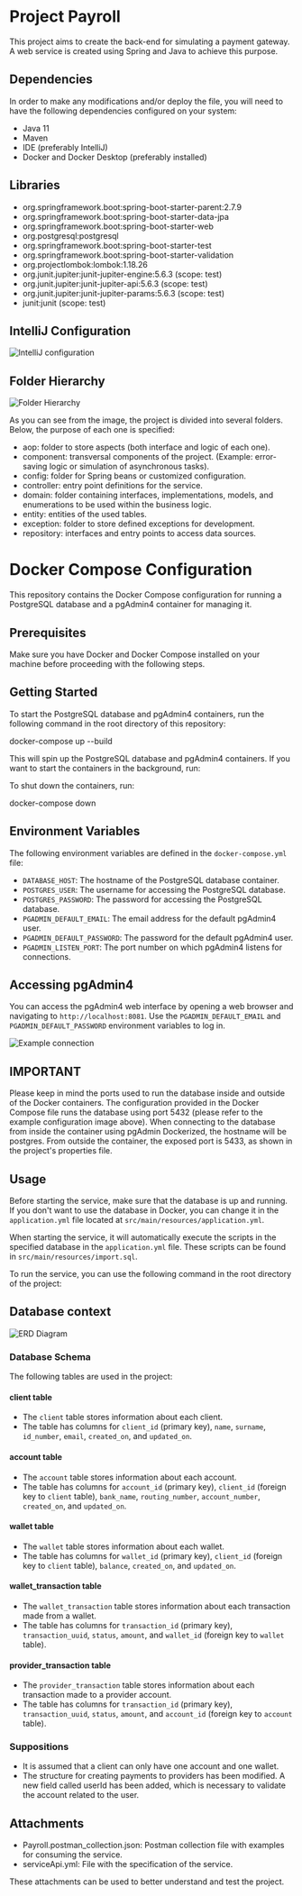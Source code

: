 # Project Payroll

This project aims to create the back-end for simulating a payment gateway. A web service is created using Spring and Java to achieve this purpose.

## Dependencies

In order to make any modifications and/or deploy the file, you will need to have the following dependencies configured on your system:

- Java 11
- Maven
- IDE (preferably IntelliJ)
- Docker and Docker Desktop (preferably installed)

## Libraries

- org.springframework.boot:spring-boot-starter-parent:2.7.9
- org.springframework.boot:spring-boot-starter-data-jpa
- org.springframework.boot:spring-boot-starter-web
- org.postgresql:postgresql
- org.springframework.boot:spring-boot-starter-test
- org.springframework.boot:spring-boot-starter-validation
- org.projectlombok:lombok:1.18.26
- org.junit.jupiter:junit-jupiter-engine:5.6.3 (scope: test)
- org.junit.jupiter:junit-jupiter-api:5.6.3 (scope: test)
- org.junit.jupiter:junit-jupiter-params:5.6.3 (scope: test)
- junit:junit (scope: test)

## IntelliJ Configuration

![IntelliJ  configuration](IntelliJ_configuration.png)

## Folder Hierarchy

![Folder Hierarchy](Folders.png)

As you can see from the image, the project is divided into several folders. Below, the purpose of each one is specified:

- aop: folder to store aspects (both interface and logic of each one).
- component: transversal components of the project. (Example: error-saving logic or simulation of asynchronous tasks).
- config: folder for Spring beans or customized configuration.
- controller: entry point definitions for the service.
- domain: folder containing interfaces, implementations, models, and enumerations to be used within the business logic.
- entity: entities of the used tables.
- exception: folder to store defined exceptions for development.
- repository: interfaces and entry points to access data sources.

# Docker Compose Configuration

This repository contains the Docker Compose configuration for running a PostgreSQL database and a pgAdmin4 container for managing it.

## Prerequisites

Make sure you have Docker and Docker Compose installed on your machine before proceeding with the following steps.

## Getting Started

To start the PostgreSQL database and pgAdmin4 containers, run the following command in the root directory of this repository:

docker-compose up --build

This will spin up the PostgreSQL database and pgAdmin4 containers. If you want to start the containers in the background, run:

To shut down the containers, run:

docker-compose down


## Environment Variables

The following environment variables are defined in the `docker-compose.yml` file:

- `DATABASE_HOST`: The hostname of the PostgreSQL database container.
- `POSTGRES_USER`: The username for accessing the PostgreSQL database.
- `POSTGRES_PASSWORD`: The password for accessing the PostgreSQL database.
- `PGADMIN_DEFAULT_EMAIL`: The email address for the default pgAdmin4 user.
- `PGADMIN_DEFAULT_PASSWORD`: The password for the default pgAdmin4 user.
- `PGADMIN_LISTEN_PORT`: The port number on which pgAdmin4 listens for connections.

## Accessing pgAdmin4

You can access the pgAdmin4 web interface by opening a web browser and navigating to `http://localhost:8081`. Use the `PGADMIN_DEFAULT_EMAIL` and `PGADMIN_DEFAULT_PASSWORD` environment variables to log in.

![Example connection](database_connection.png)

## IMPORTANT

Please keep in mind the ports used to run the database inside and outside of the Docker containers. The configuration provided in the Docker Compose file runs the database using port 5432 (please refer to the example configuration image above). When connecting to the database from inside the container using pgAdmin Dockerized, the hostname will be postgres. From outside the container, the exposed port is 5433, as shown in the project's properties file.

## Usage

Before starting the service, make sure that the database is up and running. If you don't want to use the database in Docker, you can change it in the `application.yml` file located at `src/main/resources/application.yml`.

When starting the service, it will automatically execute the scripts in the specified database in the `application.yml` file. These scripts can be found in `src/main/resources/import.sql`.

To run the service, you can use the following command in the root directory of the project:

## Database context

![ERD Diagram](ERD.png)

### Database Schema

The following tables are used in the project:

#### client table

- The `client` table stores information about each client.
- The table has columns for `client_id` (primary key), `name`, `surname`, `id_number`, `email`, `created_on`, and `updated_on`.

#### account table

- The `account` table stores information about each account.
- The table has columns for `account_id` (primary key), `client_id` (foreign key to `client` table), `bank_name`, `routing_number`, `account_number`, `created_on`, and `updated_on`.

#### wallet table

- The `wallet` table stores information about each wallet.
- The table has columns for `wallet_id` (primary key), `client_id` (foreign key to `client` table), `balance`, `created_on`, and `updated_on`.

#### wallet_transaction table

- The `wallet_transaction` table stores information about each transaction made from a wallet.
- The table has columns for `transaction_id` (primary key), `transaction_uuid`, `status`, `amount`, and `wallet_id` (foreign key to `wallet` table).

#### provider_transaction table

- The `provider_transaction` table stores information about each transaction made to a provider account.
- The table has columns for `transaction_id` (primary key), `transaction_uuid`, `status`, `amount`, and `account_id` (foreign key to `account` table).

### Suppositions

- It is assumed that a client can only have one account and one wallet.
- The structure for creating payments to providers has been modified. A new field called userId has been added, which is necessary to validate the account related to the user.

## Attachments

- Payroll.postman_collection.json: Postman collection file with examples for consuming the service.
- serviceApi.yml: File with the specification of the service.

These attachments can be used to better understand and test the project.